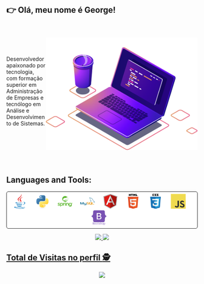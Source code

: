 ## :point_right: Olá, meu nome é <strong>George!</strong>

<br><br>
<img align="right" src="https://github.com/george-git-dev/george-git-dev/blob/main/computador.png" min-width="400px" max-width="400px" width="400px" alt="Computador">

 
 <br><br>
Desenvolvedor apaixonado por tecnologia, com formação superior em Administração de Empresas e tecnólogo em Análise e Desenvolvimento de Sistemas.




  

<br><br><br><br><br>

  
## Languages and Tools:

<p align="center" style="background-color: white; border-radius: 5px; border: 1px solid; padding: 5px">
<img src="https://raw.githubusercontent.com/devicons/devicon/master/icons/java/java-original.svg" alt="java" width="40" height="40">&nbsp;&nbsp;&nbsp;&nbsp;
<img src="https://raw.githubusercontent.com/devicons/devicon/master/icons/python/python-original.svg" alt="python" width="40" height="40">&nbsp;&nbsp;&nbsp;&nbsp;
<img src="https://github.com/devicons/devicon/blob/master/icons/spring/spring-original-wordmark.svg" alt="spring" width="40" height="40">&nbsp;&nbsp;&nbsp;&nbsp;
<img src="https://raw.githubusercontent.com/devicons/devicon/master/icons/mysql/mysql-original-wordmark.svg" alt="mysql" width="40" height="40">&nbsp;&nbsp;&nbsp;&nbsp;
<img src="https://raw.githubusercontent.com/devicons/devicon/master/icons/angularjs/angularjs-original.svg" alt="angular" width="40" height="40">&nbsp;&nbsp;&nbsp;&nbsp;
<img src="https://raw.githubusercontent.com/devicons/devicon/master/icons/html5/html5-original-wordmark.svg" alt="html5" width="40" height="40">&nbsp;&nbsp;&nbsp;&nbsp;
<img src="https://raw.githubusercontent.com/devicons/devicon/master/icons/css3/css3-original-wordmark.svg" alt="css3" width="40" height="40">&nbsp;&nbsp;&nbsp;&nbsp;
<img src="https://raw.githubusercontent.com/devicons/devicon/master/icons/javascript/javascript-original.svg" alt="javascript" width="40" height="40">&nbsp;&nbsp;&nbsp;&nbsp;
<img src="https://raw.githubusercontent.com/devicons/devicon/master/icons/bootstrap/bootstrap-plain-wordmark.svg" alt="bootstrap" width="40" height="40">&nbsp;&nbsp;&nbsp;&nbsp;
</p>
 <div align="center">
  <a href="https://github.com/george-git-dev">
  <img height="140em" src="https://github-readme-stats.vercel.app/api?username=george-git-dev&show_icons=true&theme=dracula&include_all_commits=true&count_private=true"/>
  <img height="140em" src="https://github-readme-stats.vercel.app/api/top-langs/?username=george-git-dev&layout=compact&langs_count=16&theme=dracula"/>
</div>

 ## Total de Visitas no perfil :detective: <br>
 <p align="center">
   <img alingn="center" src="https://profile-counter.glitch.me/george-git-dev/count.svg" />
 </p>

